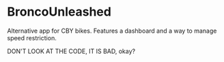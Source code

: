 # BroncoUnleashed

Alternative app for CBY bikes. Features a dashboard and a way to manage speed restriction.

DON'T LOOK AT THE CODE, IT IS BAD, okay?
